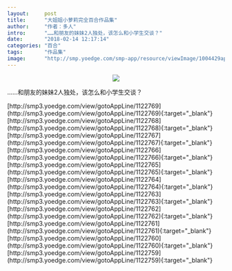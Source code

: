 ```yaml
---
layout:     post
title:      "大姐姐小萝莉完全百合作品集"
author:     "作者：多人"
intro:      "……和朋友的妹妹2人独处，该怎么和小学生交谈？"
date:       "2018-02-14 12:17:14"
categories: "百合"
tags:       "作品集"
image:      "http://smp.yoedge.com/smp-app/resource/viewImage/1004429appline.png"
---
```

<div style="text-align: center">
<p><img src="http://smp.yoedge.com/smp-app/resource/viewImage/1004429appline.png"/></p>
</div>
<p class="post-meta">
<span>……和朋友的妹妹2人独处，该怎么和小学生交谈？</span>
</p>
[http://smp3.yoedge.com/view/gotoAppLine/1122769](http://smp3.yoedge.com/view/gotoAppLine/1122769){:target="_blank"}
[http://smp3.yoedge.com/view/gotoAppLine/1122768](http://smp3.yoedge.com/view/gotoAppLine/1122768){:target="_blank"}
[http://smp3.yoedge.com/view/gotoAppLine/1122767](http://smp3.yoedge.com/view/gotoAppLine/1122767){:target="_blank"}
[http://smp3.yoedge.com/view/gotoAppLine/1122766](http://smp3.yoedge.com/view/gotoAppLine/1122766){:target="_blank"}
[http://smp3.yoedge.com/view/gotoAppLine/1122765](http://smp3.yoedge.com/view/gotoAppLine/1122765){:target="_blank"}
[http://smp3.yoedge.com/view/gotoAppLine/1122764](http://smp3.yoedge.com/view/gotoAppLine/1122764){:target="_blank"}
[http://smp3.yoedge.com/view/gotoAppLine/1122763](http://smp3.yoedge.com/view/gotoAppLine/1122763){:target="_blank"}
[http://smp3.yoedge.com/view/gotoAppLine/1122762](http://smp3.yoedge.com/view/gotoAppLine/1122762){:target="_blank"}
[http://smp3.yoedge.com/view/gotoAppLine/1122761](http://smp3.yoedge.com/view/gotoAppLine/1122761){:target="_blank"}
[http://smp3.yoedge.com/view/gotoAppLine/1122760](http://smp3.yoedge.com/view/gotoAppLine/1122760){:target="_blank"}
[http://smp3.yoedge.com/view/gotoAppLine/1122759](http://smp3.yoedge.com/view/gotoAppLine/1122759){:target="_blank"}


